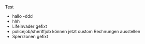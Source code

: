 Test
- hallo
-ddd
- hhh
- Lifeinvader gefixt
- policejob/sheriffjob können jetzt custom Rechnungen ausstellen  
- Sperrzonen gefixt
